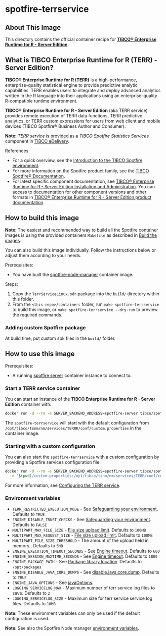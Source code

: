 # spotfire-terrservice

## About This Image

This directory contains the official container recipe for **[TIBCO® Enterprise Runtime for R - Server Edition](https://docs.tibco.com/pub/terrsrv/latest/doc/html/TIB_terrsrv_install/terrinstall-homepage.html)**. 

## What is TIBCO Enterprise Runtime for R (TERR) - Server Edition?

**TIBCO® Enterprise Runtime for R (TERR)** is a high-performance, enterprise-quality statistical engine to provide predictive analytic capabilities. 
TERR enables users to integrate and deploy advanced analytics written in the R language into their applications using an enterprise-quality R-compatible runtime environment.

**TIBCO® Enterprise Runtime for R - Server Edition** (aka TERR service) provides remote execution of TERR data functions, TERR predictive analytics, or TERR custom expressions for users from web client and mobile devices (TIBCO Spotfire® Business Author and Consumer).

**Note**: _TERR service_ is provided as a _TIBCO Spotfire Statistics Services_ component in [TIBCO eDelivery](https://edelivery.tibco.com/storefront/index.ep).

References:
- For a quick overview, see the [Introduction to the TIBCO Spotfire environment](https://docs.tibco.com/pub/spotfire_server/latest/doc/html/TIB_sfire_server_tsas_admin_help/server/topics/introduction_to_the_tibco_spotfire_environment.html). 
- For more information on the Spotfire product family, see the [TIBCO Spotfire® Documentation](https://docs.tibco.com/products/tibco-spotfire/). 
- For latest specific component documentation, see [TIBCO® Enterprise Runtime for R - Server Edition Installation and Administration](https://docs.tibco.com/pub/terrsrv/latest/doc/html/TIB_terrsrv_install/terrinstall-homepage.html).
  You can access to documentation for other component versions and other formats in [TIBCO® Enterprise Runtime for R - Server Edition product documentation](https://docs.tibco.com/products/tibco-enterprise-runtime-for-r-server-edition)

## How to build this image

**Note**: The easiest and recommended way to build all the Spotfire container images is using the provided containers `Makefile` as described in [Build the images](../README.md#build-the-images).

You can also build this image individually.
Follow the instructions below or adjust them according to your needs.

Prerequisites:
- You have built the [spotfire-node-manager](../spotfire-node-manager/README.md) container image.

Steps:
1. Copy the `TerrServiceLinux.sdn` package into the `build/` directory within this folder.
2. From the `<this-repo>/containers` folder, run `make spotfire-terrservice` to build this image, or `make spotfire-terrservice --dry-run` to preview the required commands.

### Adding custom Spotfire package
At build time, put custom spk files in the `build/` folder.

## How to use this image

Prerequisites:
- A running [spotfire server](../spotfire-server/README.md) container instance to connect to.

### Start a TERR service container

You can start an instance of the **TIBCO Enterprise Runtime for R - Server Edition** container with:
```bash
docker run -d --rm -e SERVER_BACKEND_ADDRESS=spotfire-server tibco/spotfire-terrservice
```

The `spotfire-terrservice` will start with the default configuration from `/opt/tibco/tsnm/nm/services/TERRR/conf/custom.properties` in the container image.

### Starting with a custom configuration

You can also start the `spotfire-terrservice` with a custom configuration by providing a Spotfire services configuration file:
```bash
docker run -d --rm -e SERVER_BACKEND_ADDRESS=spotfire-server tibco/spotfire-terrservice \
  -v "$(pwd)/custom.properties:/opt/tibco/tsnm/nm/services/TERR/conf/custom.properties"
```

For more information, see [Configuring the TERR service](https://docs.tibco.com/pub/terrsrv/latest/doc/html/TIB_terrsrv_install/terrinstall/topics/configuring_the_terr_service.html). 

### Environment variables

- `TERR_RESTRICTED_EXECUTION_MODE` - See [Safeguarding your environment](https://docs.tibco.com/pub/terrsrv/latest/doc/html/TIB_terrsrv_install/terrinstall/topics/safeguarding_your_environment.html). Defaults to `TRUE`
- `ENGINE_DISABLE_TRUST_CHECKS` - See [Safeguarding your environment](https://docs.tibco.com/pub/terrsrv/latest/doc/html/TIB_terrsrv_install/terrinstall/topics/safeguarding_your_environment.html). Defaults to `FALSE`
- `MULTIPART_MAX_FILE_SIZE` - [File size upload limit](https://docs.tibco.com/pub/terrsrv/latest/doc/html/TIB_terrsrv_install/terrinstall/topics/file_size_limit_for_spring_multipart_file.html). Defaults to `100MB`
- `MULTIPART_MAX_REQUEST_SIZE` - [File size upload limit](https://docs.tibco.com/pub/terrsrv/latest/doc/html/TIB_terrsrv_install/terrinstall/topics/file_size_limit_for_spring_multipart_file.html). Defaults to `100MB`
- `MULTIPART_FILE_SIZE_THRESHOLD` - The amount of the upload held in memory . Defaults to `5MB`
- `ENGINE_EXECUTION_TIMEOUT_SECONDS` - See [Engine timeout](https://docs.tibco.com/pub/terrsrv/latest/doc/html/TIB_terrsrv_install/terrinstall/topics/engine_timeout.html). Defaults to `600`
- `ENGINE_SESSION_MAXTIME_SECONDS` - See [Engine timeout](https://docs.tibco.com/pub/terrsrv/latest/doc/html/TIB_terrsrv_install/terrinstall/topics/engine_timeout.html). Defaults to `1800`
- `ENGINE_PACKAGE_PATH` - See [Package library location](https://docs.tibco.com/pub/terrsrv/latest/doc/html/TIB_terrsrv_install/terrinstall/topics/package_library_location.html). Defaults to `/opt/packages`
- `ENGINE_DISABLE_JAVA_CORE_DUMPS` - See [disable.java.core.dump](https://docs.tibco.com/pub/terrsrv/latest/doc/html/TIB_terrsrv_install/terrinstall/topics/manage_java_options.html). Defaults to `TRUE`
- `ENGINE_JAVA_OPTIONS` - See [javaOptions](https://docs.tibco.com/pub/terrsrv/latest/doc/html/TIB_terrsrv_install/terrinstall/topics/manage_java_options.html).
- `LOGGING_SERVICELOG_MAX` - Maximum number of terr service log files to save. Defaults to `2`
- `LOGGING_SERVICELOG_SIZE` - Maximum size for terr service service log files. Defaults to `10MB`

**Note**: These environment variables can only be used if the default configuration is used.

**Note**: See also the Spotfire Node manager [environment variables](../spotfire-node-manager/README.md#environment-variables).
